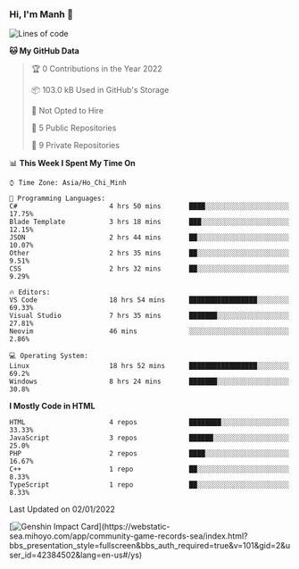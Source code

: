 ### Hi, I'm Manh 👋

<!--START_SECTION:waka-->
![Lines of code](https://img.shields.io/badge/From%20Hello%20World%20I%27ve%20Written-2%20Million%20lines%20of%20code-blue)

**🐱 My GitHub Data** 

> 🏆 0 Contributions in the Year 2022
 > 
> 📦 103.0 kB Used in GitHub's Storage 
 > 
> 🚫 Not Opted to Hire
 > 
> 📜 5 Public Repositories 
 > 
> 🔑 9 Private Repositories  
 > 
📊 **This Week I Spent My Time On** 

```text
⌚︎ Time Zone: Asia/Ho_Chi_Minh

💬 Programming Languages: 
C#                       4 hrs 50 mins       ████░░░░░░░░░░░░░░░░░░░░░   17.75% 
Blade Template           3 hrs 18 mins       ███░░░░░░░░░░░░░░░░░░░░░░   12.15% 
JSON                     2 hrs 44 mins       ██░░░░░░░░░░░░░░░░░░░░░░░   10.07% 
Other                    2 hrs 35 mins       ██░░░░░░░░░░░░░░░░░░░░░░░   9.51% 
CSS                      2 hrs 32 mins       ██░░░░░░░░░░░░░░░░░░░░░░░   9.29%

🔥 Editors: 
VS Code                  18 hrs 54 mins      █████████████████░░░░░░░░   69.33% 
Visual Studio            7 hrs 35 mins       ███████░░░░░░░░░░░░░░░░░░   27.81% 
Neovim                   46 mins             ░░░░░░░░░░░░░░░░░░░░░░░░░   2.86%

💻 Operating System: 
Linux                    18 hrs 52 mins      █████████████████░░░░░░░░   69.2% 
Windows                  8 hrs 24 mins       ███████░░░░░░░░░░░░░░░░░░   30.8%

```

**I Mostly Code in HTML** 

```text
HTML                     4 repos             ████████░░░░░░░░░░░░░░░░░   33.33% 
JavaScript               3 repos             ██████░░░░░░░░░░░░░░░░░░░   25.0% 
PHP                      2 repos             ████░░░░░░░░░░░░░░░░░░░░░   16.67% 
C++                      1 repo              ██░░░░░░░░░░░░░░░░░░░░░░░   8.33% 
TypeScript               1 repo              ██░░░░░░░░░░░░░░░░░░░░░░░   8.33%

```



 Last Updated on 02/01/2022
<!--END_SECTION:waka-->

[![Genshin Impact Card](https://api.mn07.xyz/genshin/card/42384502?)](https://webstatic-sea.mihoyo.com/app/community-game-records-sea/index.html?bbs_presentation_style=fullscreen&bbs_auth_required=true&v=101&gid=2&user_id=42384502&lang=en-us#/ys)
